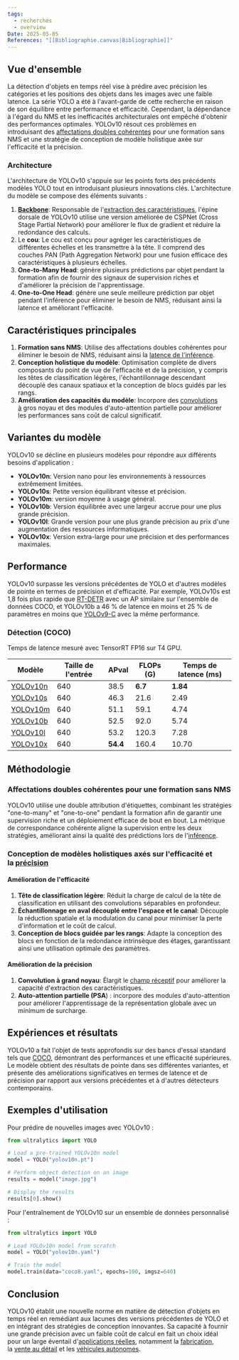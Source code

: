 ```yaml
---
tags:
  - recherches
  - overview
Date: 2025-05-05
References: "[[Bibliographie.canvas|Bibliographie]]"
---
```

## Vue d'ensemble
La détection d'objets en temps réel vise à prédire avec précision les catégories et les positions des objets dans les images avec une faible latence. La série YOLO a été à l'avant-garde de cette recherche en raison de son équilibre entre performance et efficacité. Cependant, la dépendance à l'égard du NMS et les inefficacités architecturales ont empêché d'obtenir des performances optimales. YOLOv10 résout ces problèmes en introduisant des [affectations doubles cohérentes](https://arxiv.org/abs/2405.14458) pour une formation sans NMS et une stratégie de conception de modèle holistique axée sur l'efficacité et la précision.

### Architecture
L'architecture de YOLOv10 s'appuie sur les points forts des précédents modèles YOLO tout en introduisant plusieurs innovations clés. L'architecture du modèle se compose des éléments suivants :

1. **[Backbone](https://www.ultralytics.com/glossary/backbone)**: Responsable de l'[extraction des caractéristiques](https://www.ultralytics.com/glossary/feature-extraction), l'épine dorsale de YOLOv10 utilise une version améliorée de CSPNet (Cross Stage Partial Network) pour améliorer le flux de gradient et réduire la redondance des calculs.
2. Le **cou**: Le cou est conçu pour agréger les caractéristiques de différentes échelles et les transmettre à la tête. Il comprend des couches PAN (Path Aggregation Network) pour une fusion efficace des caractéristiques à plusieurs échelles.
3. **One-to-Many Head**: génère plusieurs prédictions par objet pendant la formation afin de fournir des signaux de supervision riches et d'améliorer la précision de l'apprentissage.
4. **One-to-One Head**: génère une seule meilleure prédiction par objet pendant l'inférence pour éliminer le besoin de NMS, réduisant ainsi la latence et améliorant l'efficacité.

## Caractéristiques principales

1. **Formation sans NMS**: Utilise des affectations doubles cohérentes pour éliminer le besoin de NMS, réduisant ainsi la [latence de l'inférence](https://www.ultralytics.com/glossary/inference-latency).
2. **Conception holistique du modèle**: Optimisation complète de divers composants du point de vue de l'efficacité et de la précision, y compris les têtes de classification légères, l'échantillonnage descendant découplé des canaux spatiaux et la conception de blocs guidés par les rangs.
3. **Amélioration des capacités du modèle**: Incorpore des [convolutions à](https://www.ultralytics.com/glossary/convolution) gros noyau et des modules d'auto-attention partielle pour améliorer les performances sans coût de calcul significatif.

## Variantes du modèle
YOLOv10 se décline en plusieurs modèles pour répondre aux différents besoins d'application :

- **YOLOv10n**: Version nano pour les environnements à ressources extrêmement limitées.
- **YOLOv10s**: Petite version équilibrant vitesse et précision.
- **YOLOv10m**: version moyenne à usage général.
- **YOLOv10b**: Version équilibrée avec une largeur accrue pour une plus grande précision.
- **YOLOv10l**: Grande version pour une plus grande précision au prix d'une augmentation des ressources informatiques.
- **YOLOv10x**: Version extra-large pour une précision et des performances maximales.

## Performance
YOLOv10 surpasse les versions précédentes de YOLO et d'autres modèles de pointe en termes de précision et d'efficacité. Par exemple, YOLOv10s est 1,8 fois plus rapide que [RT-DETR](https://docs.ultralytics.com/fr/models/rtdetr/) avec un AP similaire sur l'ensemble de données COCO, et YOLOv10b a 46 % de latence en moins et 25 % de paramètres en moins que [YOLOv9-C](https://docs.ultralytics.com/fr/models/yolov9/) avec la même performance.

### Détection (COCO)
Temps de latence mesuré avec TensorRT FP16 sur T4 GPU.

| Modèle                                                                                 | Taille de l'entrée | APval    | FLOPs (G) | Temps de latence (ms) |
| -------------------------------------------------------------------------------------- | ------------------ | -------- | --------- | --------------------- |
| [YOLOv10n](https://github.com/ultralytics/assets/releases/download/v8.3.0/yolov10n.pt) | 640                | 38.5     | **6.7**   | **1.84**              |
| [YOLOv10s](https://github.com/ultralytics/assets/releases/download/v8.3.0/yolov10s.pt) | 640                | 46.3     | 21.6      | 2.49                  |
| [YOLOv10m](https://github.com/ultralytics/assets/releases/download/v8.3.0/yolov10m.pt) | 640                | 51.1     | 59.1      | 4.74                  |
| [YOLOv10b](https://github.com/ultralytics/assets/releases/download/v8.3.0/yolov10b.pt) | 640                | 52.5     | 92.0      | 5.74                  |
| [YOLOv10l](https://github.com/ultralytics/assets/releases/download/v8.3.0/yolov10l.pt) | 640                | 53.2     | 120.3     | 7.28                  |
| [YOLOv10x](https://github.com/ultralytics/assets/releases/download/v8.3.0/yolov10x.pt) | 640                | **54.4** | 160.4     | 10.70                 |
## Méthodologie

### Affectations doubles cohérentes pour une formation sans NMS

YOLOv10 utilise une double attribution d'étiquettes, combinant les stratégies "one-to-many" et "one-to-one" pendant la formation afin de garantir une supervision riche et un déploiement efficace de bout en bout. La métrique de correspondance cohérente aligne la supervision entre les deux stratégies, améliorant ainsi la qualité des prédictions lors de l'[inférence](https://docs.ultralytics.com/fr/modes/predict/).

### Conception de modèles holistiques axés sur l'efficacité et la [précision](https://www.ultralytics.com/glossary/accuracy)

#### Amélioration de l'efficacité

1. **Tête de classification légère**: Réduit la charge de calcul de la tête de classification en utilisant des convolutions séparables en profondeur.
2. **Échantillonnage en aval découplé entre l'espace et le canal**: Découple la réduction spatiale et la modulation du canal pour minimiser la perte d'information et le coût de calcul.
3. **Conception de blocs guidée par les rangs**: Adapte la conception des blocs en fonction de la redondance intrinsèque des étages, garantissant ainsi une utilisation optimale des paramètres.

#### Amélioration de la précision

1. **Convolution à grand noyau**: Élargit le [champ réceptif](https://www.ultralytics.com/glossary/receptive-field) pour améliorer la capacité d'extraction des caractéristiques.
2. **Auto-attention partielle (PSA**) : incorpore des modules d'auto-attention pour améliorer l'apprentissage de la représentation globale avec un minimum de surcharge.

## Expériences et résultats

YOLOv10 a fait l'objet de tests approfondis sur des bancs d'essai standard tels que [COCO](https://docs.ultralytics.com/fr/datasets/detect/coco/), démontrant des performances et une efficacité supérieures. Le modèle obtient des résultats de pointe dans ses différentes variantes, et présente des améliorations significatives en termes de latence et de précision par rapport aux versions précédentes et à d'autres détecteurs contemporains.

## Exemples d'utilisation

Pour prédire de nouvelles images avec YOLOv10 :

```python
from ultralytics import YOLO

# Load a pre-trained YOLOv10n model
model = YOLO("yolov10n.pt")

# Perform object detection on an image
results = model("image.jpg")

# Display the results
results[0].show()
```

Pour l'entraînement de YOLOv10 sur un ensemble de données personnalisé :

```python
from ultralytics import YOLO

# Load YOLOv10n model from scratch
model = YOLO("yolov10n.yaml")

# Train the model
model.train(data="coco8.yaml", epochs=100, imgsz=640)
```

## Conclusion
YOLOv10 établit une nouvelle norme en matière de détection d'objets en temps réel en remédiant aux lacunes des versions précédentes de YOLO et en intégrant des stratégies de conception innovantes. Sa capacité à fournir une grande précision avec un faible coût de calcul en fait un choix idéal pour un large éventail d'[applications réelles](https://www.ultralytics.com/solutions), notamment la [fabrication](https://www.ultralytics.com/solutions/ai-in-manufacturing), la [vente au détail](https://www.ultralytics.com/blog/ai-in-fashion-retail) et les [véhicules autonomes](https://www.ultralytics.com/solutions/ai-in-automotive).